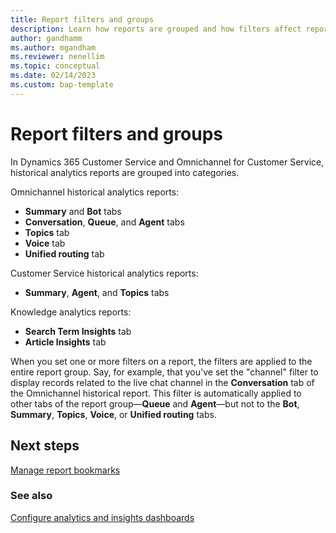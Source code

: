 ```yaml
---
title: Report filters and groups
description: Learn how reports are grouped and how filters affect report groups in Dynamics 365 Customer Service and Omnichannel for Customer Service.
author: gandhamm
ms.author: mgandham
ms.reviewer: nenellim
ms.topic: conceptual 
ms.date: 02/14/2023
ms.custom: bap-template
---
```


# Report filters and groups

In Dynamics 365 Customer Service and Omnichannel for Customer Service, historical analytics reports are grouped into categories.

Omnichannel historical analytics reports:

- **Summary** and **Bot** tabs
- **Conversation**, **Queue**, and **Agent** tabs
- **Topics** tab
- **Voice** tab
- **Unified routing** tab

Customer Service historical analytics reports:

- **Summary**, **Agent**, and **Topics** tabs

Knowledge analytics reports:

- **Search Term Insights** tab
- **Article Insights** tab

When you set one or more filters on a report, the filters are applied to the entire report group. Say, for example, that you've set the "channel" filter to display records related to the live chat channel in the **Conversation** tab of the Omnichannel historical report. This filter is automatically applied to other tabs of the report group&mdash;**Queue** and **Agent**&mdash;but not to the **Bot**, **Summary**, **Topics**, **Voice**, or **Unified routing** tabs.

## Next steps

[Manage report bookmarks](manage-bookmarks.md)

### See also

[Configure analytics and insights dashboards](../administer/configure-customer-service-analytics-insights-csh.md)
